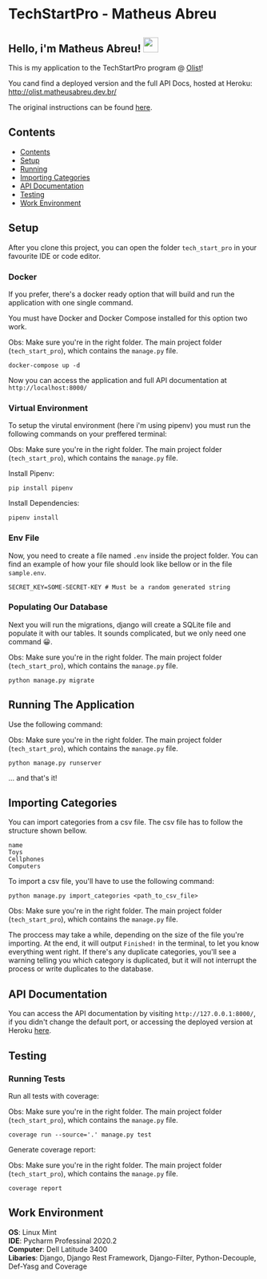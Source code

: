 # TechStartPro - Matheus Abreu

## Hello, i'm Matheus Abreu! <img src="https://raw.githubusercontent.com/MartinHeinz/MartinHeinz/master/wave.gif" width="30px">

This is my application to the TechStartPro program @ [Olist](https://olist.com/)!
<br>

You cand find a deployed version and the full API Docs, hosted at Heroku: http://olist.matheusabreu.dev.br/

The original instructions can be found [here](INSTRUCTIONS.md).

## Contents

- [Contents](#contents)
- [Setup](#Setup)
- [Running](#running-the-application)
- [Importing Categories](#importing-categories)
- [API Documentation](#api-documentation)
- [Testing](#testing)
- [Work Environment](#work-environment)

## Setup

After you clone this project, you can open the folder `tech_start_pro` in your favourite IDE or code editor.

### Docker

If you prefer, there's a docker ready option that will build and run the application with one single command.

You must have Docker and Docker Compose installed for this option two work.

Obs: Make sure you're in the right folder. The main project folder (`tech_start_pro`), which contains the `manage.py` file.

```
docker-compose up -d
```

Now you can access the application and full API documentation at `http://localhost:8000/`

### Virtual Environment

To setup the virutal environment (here i'm using pipenv) you must run the following commands on your preffered terminal:

Obs: Make sure you're in the right folder. The main project folder (`tech_start_pro`), which contains the `manage.py` file.

Install Pipenv:

```
pip install pipenv
```

Install Dependencies:

```
pipenv install
```

### Env File

Now, you need to create a file named `.env` inside the project folder. You can find an example of how your file should look like bellow or in the file `sample.env`.

```
SECRET_KEY=SOME-SECRET-KEY # Must be a random generated string
```

### Populating Our Database

Next you will run the migrations, django will create a SQLite file and populate it with our tables. It sounds complicated, but we only need one command 😀.

Obs: Make sure you're in the right folder. The main project folder (`tech_start_pro`), which contains the `manage.py` file.

```
python manage.py migrate
```

## Running The Application

Use the following command:

Obs: Make sure you're in the right folder. The main project folder (`tech_start_pro`), which contains the `manage.py` file.

```
python manage.py runserver
```

... and that's it!

## Importing Categories

You can import categories from a csv file. The csv file has to follow the structure shown bellow.

```
name
Toys
Cellphones
Computers
```

To import a csv file, you'll have to use the following command:

```
python manage.py import_categories <path_to_csv_file>
```

Obs: Make sure you're in the right folder. The main project folder (`tech_start_pro`), which contains the `manage.py` file.

The proccess may take a while, depending on the size of the file you're importing. At the end, it will output `Finished!` in the terminal, to let you know everything went right. If there's any duplicate categories, you'll see a warning telling you which category is duplicated, but it will not interrupt the process or write duplicates to the database.

## API Documentation

You can access the API documentation by visiting `http://127.0.0.1:8000/`, if you didn't change the default port, or accessing the deployed version at Heroku [here](http://olist.matheusabreu.dev.br/).

## Testing

### Running Tests

Run all tests with coverage:

Obs: Make sure you're in the right folder. The main project folder (`tech_start_pro`), which contains the `manage.py` file.

```
coverage run --source='.' manage.py test
```

Generate coverage report:

Obs: Make sure you're in the right folder. The main project folder (`tech_start_pro`), which contains the `manage.py` file.

```
coverage report
```

## Work Environment

**OS**: Linux Mint<br>
**IDE**: Pycharm Professinal 2020.2<br>
**Computer**: Dell Latitude 3400<br>
**Libaries**: Django, Django Rest Framework, Django-Filter, Python-Decouple, Def-Yasg and Coverage
